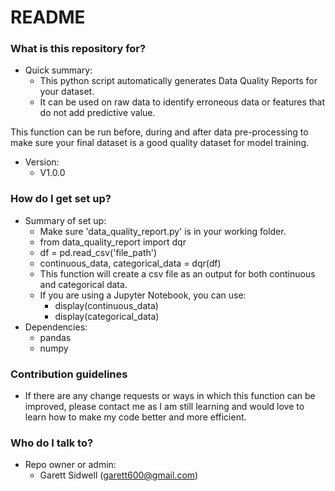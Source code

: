 # README #


### What is this repository for? ###

* Quick summary:
	* This python script automatically generates Data Quality Reports for your dataset.
	* It can be used on raw data to identify erroneous data or features that do not add predictive value.

This function can be run before, during and after data pre-processing to make sure your final dataset is a good quality dataset for model training.
* Version:
	* V1.0.0

### How do I get set up? ###

* Summary of set up:
	* Make sure 'data_quality_report.py' is in your working folder.
	* from data_quality_report import dqr
	* df = pd.read_csv('file_path')
	* continuous_data, categorical_data = dqr(df)
	* This function will create a csv file as an output for both continuous and categorical data.
	* If you are using a Jupyter Notebook, you can use:
		* display(continuous_data)
		* display(categorical_data)
* Dependencies:
	* pandas
	* numpy

### Contribution guidelines ###

* If there are any change requests or ways in which this function can be improved, please contact me as I am still learning and would love to learn how to make my code better and more efficient.

### Who do I talk to? ###

* Repo owner or admin:
	* Garett Sidwell (garett600@gmail.com)